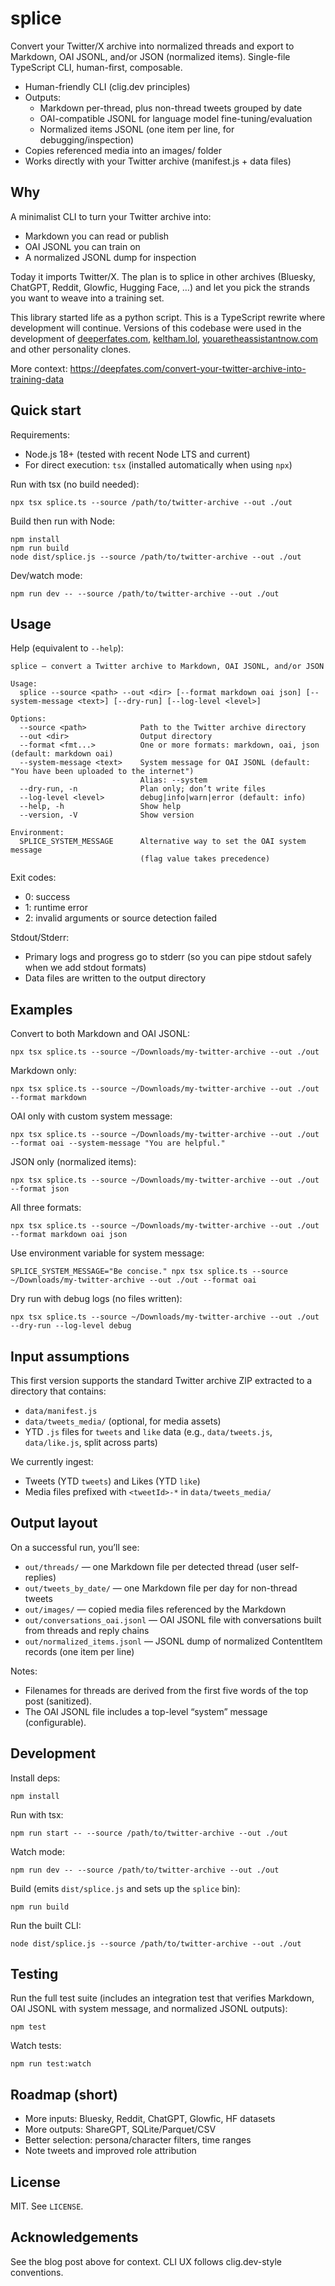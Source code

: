 # splice

Convert your Twitter/X archive into normalized threads and export to Markdown, OAI JSONL, and/or JSON (normalized items). Single-file TypeScript CLI, human-first, composable.

- Human-friendly CLI (clig.dev principles)
- Outputs:
  - Markdown per-thread, plus non-thread tweets grouped by date
  - OAI-compatible JSONL for language model fine-tuning/evaluation
  - Normalized items JSONL (one item per line, for debugging/inspection)
- Copies referenced media into an images/ folder
- Works directly with your Twitter archive (manifest.js + data files)

## Why

A minimalist CLI to turn your Twitter archive into:
- Markdown you can read or publish
- OAI JSONL you can train on
- A normalized JSONL dump for inspection

Today it imports Twitter/X. The plan is to splice in other archives (Bluesky, ChatGPT, Reddit, Glowfic, Hugging Face, …) and let you pick the strands you want to weave into a training set.

This library started life as a python script. This is a TypeScript rewrite where development will continue. Versions of this codebase were used in the development of [deeperfates.com](https://deeperfates.com), [keltham.lol](https://keltham.lol), [youaretheassistantnow.com](https://youaretheassistantnow.com) and other personality clones.

More context: https://deepfates.com/convert-your-twitter-archive-into-training-data

## Quick start

Requirements:
- Node.js 18+ (tested with recent Node LTS and current)
- For direct execution: `tsx` (installed automatically when using `npx`)

Run with tsx (no build needed):

    npx tsx splice.ts --source /path/to/twitter-archive --out ./out

Build then run with Node:

    npm install
    npm run build
    node dist/splice.js --source /path/to/twitter-archive --out ./out

Dev/watch mode:

    npm run dev -- --source /path/to/twitter-archive --out ./out

## Usage

Help (equivalent to `--help`):

    splice — convert a Twitter archive to Markdown, OAI JSONL, and/or JSON

    Usage:
      splice --source <path> --out <dir> [--format markdown oai json] [--system-message <text>] [--dry-run] [--log-level <level>]

    Options:
      --source <path>            Path to the Twitter archive directory
      --out <dir>                Output directory
      --format <fmt...>          One or more formats: markdown, oai, json (default: markdown oai)
      --system-message <text>    System message for OAI JSONL (default: "You have been uploaded to the internet")
                                 Alias: --system
      --dry-run, -n              Plan only; don’t write files
      --log-level <level>        debug|info|warn|error (default: info)
      --help, -h                 Show help
      --version, -V              Show version

    Environment:
      SPLICE_SYSTEM_MESSAGE      Alternative way to set the OAI system message
                                 (flag value takes precedence)

Exit codes:
- 0: success
- 1: runtime error
- 2: invalid arguments or source detection failed

Stdout/Stderr:
- Primary logs and progress go to stderr (so you can pipe stdout safely when we add stdout formats)
- Data files are written to the output directory

## Examples

Convert to both Markdown and OAI JSONL:

    npx tsx splice.ts --source ~/Downloads/my-twitter-archive --out ./out

Markdown only:

    npx tsx splice.ts --source ~/Downloads/my-twitter-archive --out ./out --format markdown

OAI only with custom system message:

    npx tsx splice.ts --source ~/Downloads/my-twitter-archive --out ./out --format oai --system-message "You are helpful."

JSON only (normalized items):

    npx tsx splice.ts --source ~/Downloads/my-twitter-archive --out ./out --format json

All three formats:

    npx tsx splice.ts --source ~/Downloads/my-twitter-archive --out ./out --format markdown oai json

Use environment variable for system message:

    SPLICE_SYSTEM_MESSAGE="Be concise." npx tsx splice.ts --source ~/Downloads/my-twitter-archive --out ./out --format oai

Dry run with debug logs (no files written):

    npx tsx splice.ts --source ~/Downloads/my-twitter-archive --out ./out --dry-run --log-level debug

## Input assumptions

This first version supports the standard Twitter archive ZIP extracted to a directory that contains:

- `data/manifest.js`
- `data/tweets_media/` (optional, for media assets)
- YTD `.js` files for `tweets` and `like` data (e.g., `data/tweets.js`, `data/like.js`, split across parts)

We currently ingest:
- Tweets (YTD `tweets`) and Likes (YTD `like`)
- Media files prefixed with `<tweetId>-*` in `data/tweets_media/`

## Output layout

On a successful run, you’ll see:

- `out/threads/` — one Markdown file per detected thread (user self-replies)
- `out/tweets_by_date/` — one Markdown file per day for non-thread tweets
- `out/images/` — copied media files referenced by the Markdown
- `out/conversations_oai.jsonl` — OAI JSONL file with conversations built from threads and reply chains
- `out/normalized_items.jsonl` — JSONL dump of normalized ContentItem records (one item per line)

Notes:
- Filenames for threads are derived from the first five words of the top post (sanitized).
- The OAI JSONL file includes a top-level “system” message (configurable).

## Development

Install deps:

    npm install

Run with tsx:

    npm run start -- --source /path/to/twitter-archive --out ./out

Watch mode:

    npm run dev -- --source /path/to/twitter-archive --out ./out

Build (emits `dist/splice.js` and sets up the `splice` bin):

    npm run build

Run the built CLI:

    node dist/splice.js --source /path/to/twitter-archive --out ./out

## Testing

Run the full test suite (includes an integration test that verifies Markdown, OAI JSONL with system message, and normalized JSONL outputs):

    npm test

Watch tests:

    npm run test:watch

## Roadmap (short)

- More inputs: Bluesky, Reddit, ChatGPT, Glowfic, HF datasets
- More outputs: ShareGPT, SQLite/Parquet/CSV
- Better selection: persona/character filters, time ranges
- Note tweets and improved role attribution

## License

MIT. See `LICENSE`.

## Acknowledgements

See the blog post above for context. CLI UX follows clig.dev-style conventions.

